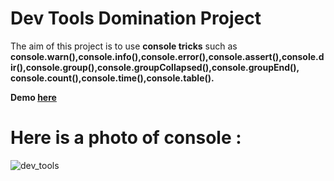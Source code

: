 # Dev Tools Domination Project

The aim of this project is to use **console tricks** such as **console.warn(),console.info(),console.error(),console.assert(),console.dir(),console.group(),console.groupCollapsed(),console.groupEnd(),
console.count(),console.time(),console.table().**

**Demo [here](https://neslinbaydar.github.io/JS-30/09%20Dev%20Tools%20Domination/index.html)**

# Here is a photo of console :

![dev_tools](https://user-images.githubusercontent.com/37474673/103383377-92835e00-4b03-11eb-961c-9e3a6ebf2f48.png)

